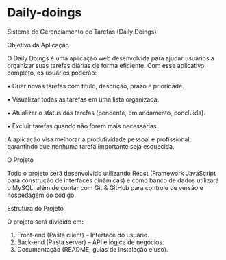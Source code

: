 # Daily-doings
Sistema de Gerenciamento de Tarefas (Daily Doings)

Objetivo da Aplicação

O Daily Doings é uma aplicação web desenvolvida para ajudar usuários a
organizar suas tarefas diárias de forma eficiente. Com esse aplicativo
completo, os usuários poderão:

• Criar novas tarefas com título, descrição, prazo e prioridade.

• Visualizar todas as tarefas em uma lista organizada.

• Atualizar o status das tarefas (pendente, em andamento, concluída).

• Excluir tarefas quando não forem mais necessárias.

A aplicação visa melhorar a produtividade pessoal e profissional, garantindo
que nenhuma tarefa importante seja esquecida.

O Projeto

Todo o projeto será desenvolvido utilizando React (Framework JavaScript para
construção de interfaces dinâmicas) e como banco de dados utilizará o MySQL,
além de contar com Git & GitHub para controle de versão e hospedagem do
código.

Estrutura do Projeto

O projeto será dividido em:

1. Front-end (Pasta client) – Interface do usuário.
2. Back-end (Pasta server) – API e lógica de negócios.
3. Documentação (README, guias de instalação e uso).

